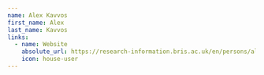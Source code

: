```yaml
---
name: Alex Kavvos
first_name: Alex
last_name: Kavvos
links:
  - name: Website
    absolute_url: https://research-information.bris.ac.uk/en/persons/alex-kavvos#
    icon: house-user
---
```

